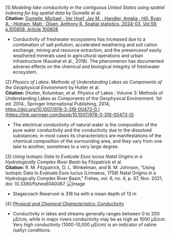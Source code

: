 
[1] *Modeling lake conductivity in the contiguous United States using spatial indexing for big spatial data* by Dumelle et al. \
**Citation:** [Dumelle, Michael ; Ver Hoef, Jay M. ; Handler, Amalia ; Hill, Ryan A. ; Higham, Matt ; Olsen, Anthony R.
Spatial statistics, 2024-03, Vol.59, p.100808, Article 100808](https://mines.primo.exlibrisgroup.com/discovery/fulldisplay?docid=cdi_crossref_primary_10_1016_j_spasta_2023_100808&context=PC&vid=01COLSCHL_INST:MINES&lang=en&search_scope=MyInst_and_CI&adaptor=Primo%20Central&tab=Everything&query=any,contains,conductivity%20of%20lakes&mode=Basic)
- Conductivity of freshwater ecosystems has increased due to a combination of salt pollution, accelerated weathering and soil cation exchange, mining and resource extraction, and the presencevof easily weathered minerals used in agricultural operations and urban infrastructure (Kaushal et al., 2018). The phenomenon has documented adverse effects on the chemical and biological integrity of freshwater ecosystem.

[2] *Physics of Lakes: Methods of Understanding Lakes as Components of the Geophysical Environment* by Hutter et al. \
**Citation:** [Hutter, Kolumban, et al. Physics of Lakes : Volume 3: Methods of Understanding Lakes as Components of the Geophysical Environment. 1st ed. 2014., Springer International Publishing, 2014, https://doi.org/10.1007/978-3-319-00473-0.](https://link.springer.com/book/10.1007/978-3-319-00473-0)
- The electrical conductivity of natural water is the composition of the pure water conductivity and the conductivity due to the dissolved substances; in most cases its characteristics are manifestations of the chemical composition of the surrounding area, and they vary from one lake to another, sometimes to a very large degree.

[3] *Using Isotopic Data to Evaluate Esox lucius Natal Origins in a Hydrologically Complex River Basin* by Fitzpatrick et al. \
**Citation:** R. M. Fitzpatrick, D. L. Winkelman, and B. M. Johnson, “Using Isotopic Data to Evaluate Esox lucius (Linnaeus, 1758) Natal Origins in a Hydrologically Complex River Basin,” Fishes, vol. 6, no. 4, p. 67, Nov. 2021, doi: 10.3390/fishes6040067.
![image](https://github.com/user-attachments/assets/65300ac3-7ccd-41c1-b8c1-51d4d6e04e3c)
- Stagecoach Reservoir is 316 ha with a mean depth of 13 m 

[4] [*Physical and Chemical Characteristics: Conductivity*](https://datastream.org/en-ca/guidebook/conductivity)
- Conductivity in lakes and streams generally ranges between 0 to 200 µS/cm, while in major rivers conductivity may be as high as 1000 µS/cm. Very high conductivity (1000-10,000 µS/cm) is an indicator of saline (salty) conditions.
